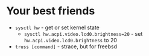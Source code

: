 # Your best friends

 - `sysctl hw` - get or set kernel state
   - `sysctl hw.acpi.video.lcd0.brightness=20` - set `hw.acpi.video.lcd0.brightness` to 20
 - `truss [command]` - strace, but for freebsd
